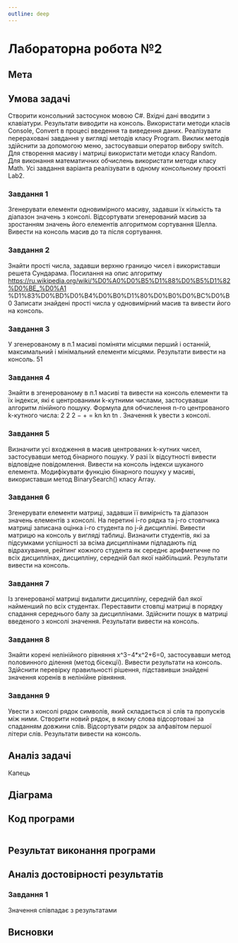 ```yaml
---
outline: deep
---
```


# Лабораторна робота №2

## Мета

## Умова задачі

Створити консольний застосунок мовою C#. Вхідні дані вводити з
клавіатури. Результати виводити на консоль. Використати методи класів
Console, Convert в процесі введення та виведення даних. Реалізувати
перераховані завдання у вигляді методів класу Program. Виклик методів
здійснити за допомогою меню, застосувавши оператор вибору switch. Для
створення масиву і матриці використати методи класу Random. Для
виконання математичних обчислень використати методи класу Math. Усі
завдання варіанта реалізувати в одному консольному проєкті Lab2.

### Завдання 1

Згенерувати елементи одновимірного масиву, задавши їх кількість та
діапазон значень з консолі. Відсортувати згенерований масив за
зростанням значень його елементів алгоритмом сортування Шелла.
Вивести на консоль масив до та після сортування.

### Завдання 2

Знайти прості числа, задавши верхню границю чисел і використавши
решета Сундарама. Посилання на опис алгоритму
https://ru.wikipedia.org/wiki/%D0%A0%D0%B5%D1%88%D0%B5%D1%82%D0%BE_%D0%A1
%D1%83%D0%BD%D0%B4%D0%B0%D1%80%D0%B0%D0%BC%D0%B0
Записати знайдені прості числа у одновимірний масив та вивести його на
консоль.

### Завдання 3

У згенерованому в п.1 масиві поміняти місцями перший і останній,
максимальний і мінімальний елементи місцями. Результати вивести на
консоль.
51

### Завдання 4

Знайти в згенерованому в п.1 масиві та вивести на консоль елементи та їх
індекси, які є центрованими k-кутними числами, застосувавши алгоритм
лінійного пошуку. Формула для обчислення n-го центрованого k-кутного
числа: 2
2 2 − + = kn kn
tn . Значення k увести з консолі.

### Завдання 5

Визначити усі входження в масив центрованих k-кутних чисел,
застосувавши метод бінарного пошуку. У разі їх відсутності вивести
відповідне повідомлення. Вивести на консоль індекси шуканого елемента.
Модифікувати функцію бінарного пошуку у масиві, використавши метод
BinarySearch() класу Array.

### Завдання 6

Згенерувати елементи матриці, задавши її вимірність та діапазон значень
елементів з консолі. На перетині i-го рядка та j-го стовпчика матриці
записана оцінка i-го студента по j-й дисципліні. Вивести матрицю на
консоль у вигляді таблиці. Визначити студентів, які за підсумками
успішності за всіма дисциплінами підпадають під відрахування, рейтинг
кожного студента як середнє арифметичне по всіх дисциплінах,
дисципліну, середній бал якої найбільший. Результати вивести на консоль.

### Завдання 7

Із згенерованої матриці видалити дисципліну, середній бал якої
найменший по всіх студентах. Переставити стовпці матриці в порядку
спадання середнього балу за дисциплінами. Здійснити пошук в матриці
введеного з консолі значення. Результати вивести на консоль.

### Завдання 8

Знайти корені нелінійного рівняння x^3−4\*x^2+6=0, застосувавши метод
половинного ділення (метод бісекції). Вивести результати на консоль.
Здійснити перевірку правильності рішення, підставивши знайдені
значення коренів в нелінійне рівняння.

### Завдання 9

Увести з консолі рядок символів, який складається зі слів та пропусків між
ними. Створити новий рядок, в якому слова відсортовані за спаданням
довжини слів. Відсортувати рядок за алфавітом першої літери слів.
Результати вивести на консоль.

## Аналіз задачі

Капець

## Діаграма

## Код програми

```cs

```

## Результат виконання програми

## Аналіз достовірності результатів

### Завдання 1

Значення співпадає з результатами

## Висновки
